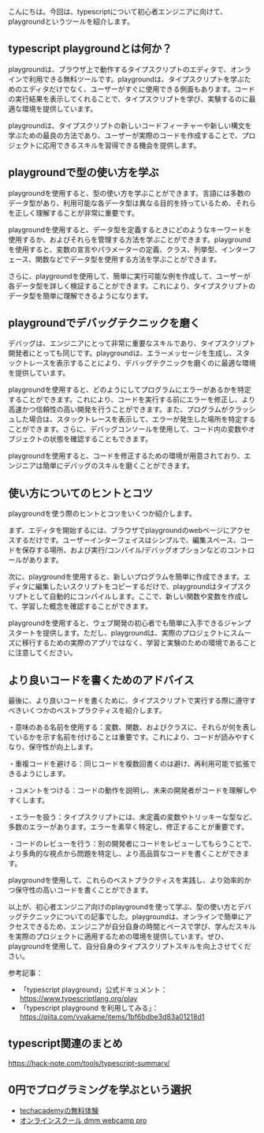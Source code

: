 <!--
title:   【typescript】playgroundを使って学ぶ、型の使い方とデバッグテクニック
tags:    TypeScript,playground
id:      8ce91cead9f3836d7309
private: false
-->


こんにちは。今回は、typescriptについて初心者エンジニアに向けて、playgroundというツールを紹介します。

## typescript playgroundとは何か？

playgroundは、ブラウザ上で動作するタイプスクリプトのエディタで、オンラインで利用できる無料ツールです。playgroundは、タイプスクリプトを学ぶためのエディタだけでなく、ユーザーがすぐに使用できる側面もあります。コードの実行結果を表示してくれることで、タイプスクリプトを学び、実験するのに最適な環境を提供しています。

playgroundは、タイプスクリプトの新しいコードフィーチャーや新しい構文を学ぶための最良の方法であり、ユーザーが実際のコードを作成することで、プロジェクトに応用できるスキルを習得できる機会を提供します。



## playgroundで型の使い方を学ぶ

playgroundを使用すると、型の使い方を学ぶことができます。言語には多数のデータ型があり、利用可能な各データ型は異なる目的を持っているため、それらを正しく理解することが非常に重要です。

playgroundを使用すると、データ型を定義するときにどのようなキーワードを使用するか、およびそれらを管理する方法を学ぶことができます。playgroundを使用すると、変数の宣言やパラメーターの定義、クラス、列挙型、インターフェース、関数などでデータ型を使用する方法を学ぶことができます。

さらに、playgroundを使用して、簡単に実行可能な例を作成して、ユーザーが各データ型を詳しく検証することができます。これにより、タイプスクリプトのデータ型を簡単に理解できるようになります。



## playgroundでデバッグテクニックを磨く

デバッグは、エンジニアにとって非常に重要なスキルであり、タイプスクリプト開発者にとっても同じです。playgroundは、エラーメッセージを生成し、スタックトレースを表示することにより、デバッグテクニックを磨くのに最適な環境を提供しています。

playgroundを使用すると、どのようにしてプログラムにエラーがあるかを特定することができます。これにより、コードを実行する前にエラーを修正し、より高速かつ信頼性の高い開発を行うことができます。また、プログラムがクラッシュした場合は、スタックトレースを表示して、エラーが発生した場所を特定することができます。さらに、デバッグコンソールを使用して、コード内の変数やオブジェクトの状態を確認することもできます。

playgroundを使用すると、コードを修正するための環境が用意されており、エンジニアは簡単にデバッグのスキルを磨くことができます。



## 使い方についてのヒントとコツ

playgroundを使う際のヒントとコツをいくつか紹介します。

まず、エディタを開始するには、ブラウザでplaygroundのwebページにアクセスするだけです。ユーザーインターフェイスはシンプルで、編集スペース、コードを保存する場所、および実行/コンパイル/デバッグオプションなどのコントロールがあります。

次に、playgroundを使用すると、新しいプログラムを簡単に作成できます。エディタに編集したいスクリプトをコピーするだけで、playgroundはタイプスクリプトとして自動的にコンパイルします。ここで、新しい関数や変数を作成して、学習した概念を確認することができます。

playgroundを使用すると、ウェブ開発の初心者でも簡単に入手できるジャンプスタートを提供します。ただし、playgroundは、実際のプロジェクトにスムーズに移行するための実際のアプリではなく、学習と実験のための環境であることに注意してください。



## より良いコードを書くためのアドバイス

最後に、より良いコードを書くために、タイプスクリプトで実行する際に遵守すべきいくつかのベストプラクティスを紹介します。

・意味のある名前を使用する：変数、関数、およびクラスに、それらが何を表しているかを示す名前を付けることは重要です。これにより、コードが読みやすくなり、保守性が向上します。

・重複コードを避ける：同じコードを複数回書くのは避け、再利用可能で拡張できるようにします。

・コメントをつける：コードの動作を説明し、未来の開発者がコードを理解しやすくします。

・エラーを扱う：タイプスクリプトには、未定義の変数やトリッキーな型など、多数のエラーがあります。エラーを素早く特定し、修正することが重要です。

・コードのレビューを行う：別の開発者にコードをレビューしてもらうことで、より多角的な視点から問題を特定し、より高品質なコードを書くことができます。

playgroundを使用して、これらのベストプラクティスを実践し、より効率的かつ保守性の高いコードを書くことができます。

以上が、初心者エンジニア向けのplaygroundを使って学ぶ、型の使い方とデバッグテクニックについての記事でした。playgroundは、オンラインで簡単にアクセスできるため、エンジニアが自分自身の時間とペースで学び、学んだスキルを実際のプロジェクトに適用するための環境を提供しています。ぜひ、playgroundを使用して、自分自身のタイプスクリプトスキルを向上させてください。

参考記事：
- 「typescript playground」公式ドキュメント：https://www.typescriptlang.org/play
- 「typescript playground を利用してみる」：https://qiita.com/vvakame/items/1bf6bdbe3d83a01218d1


## typescript関連のまとめ
https://hack-note.com/tools/typescript-summary/


## 0円でプログラミングを学ぶという選択
- [techacademyの無料体験](//af.moshimo.com/af/c/click?a_id=2612475&amp;p_id=1555&amp;pc_id=2816&amp;pl_id=22706&amp;url=https%3a%2f%2ftechacademy.jp%2fhtmlcss-trial%3futm_source%3dmoshimo%26utm_medium%3daffiliate%26utm_campaign%3dtextad)
- [オンラインスクール dmm webcamp pro](//af.moshimo.com/af/c/click?a_id=2612482&amp;p_id=1363&amp;pc_id=2297&amp;pl_id=39999&amp;guid=on)
